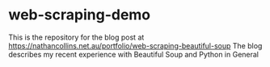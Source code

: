 # web-scraping-demo
This is the repository for the blog post at https://nathancollins.net.au/portfolio/web-scraping-beautiful-soup
The blog describes my recent experience with Beautiful Soup and Python in General
